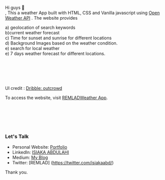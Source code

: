 
Hi guys 👋 <br>,
This a weather App built with HTML, CSS and Vanilla javascript using <a href ="https://openweathermap.org/api"> Open Weather API</a> . The website provides<br> 

a) geolocation of search keywords <br>
b)current weather forecast <br>
c) Time for sunset and sunrise for different locations<br>
d) Background Images based on the weather condition.<br>
e) search for local weather <br>
e)  7 days  weather forecast for different locations.<br>

<br><br><br><br>


UI credit : <a href ="https://dribbble.com/outcrowd">Dribble: outcrowd</a><br>



To access the website, visit <a href ="https://remladweatherapp.netlify.app">REMLADWeather App</a>.<br><br>
<br><br>
<br><br>

### Let's Talk
* Personal Website: [Portfolio ](https://abdulahi.netlify.app/)
* LinkedIn: [ISIAKA ABDULAHI](https://www.linkedin.com/in/isiaka-abdulahi-1bb16514a/)
* Medium: [My Blog](https://isiakaabd.medium.com/)
* Twitter: [REMLAD] (https://twitter.com/isiakaabd/)



Thank you.
 
